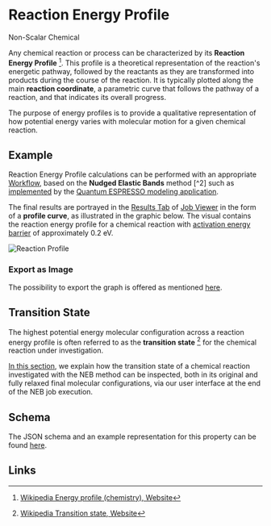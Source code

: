 # Reaction Energy Profile

<span class="btn badge b-success border-50">Non-Scalar</span> <span class="btn badge b-info border-50">Chemical</span>

Any chemical reaction or process can be characterized by its **Reaction Energy Profile** [^1]. This profile is a theoretical representation of the reaction's energetic pathway, followed by the reactants as they are transformed into products during the course of the reaction. It is typically plotted along the main **reaction coordinate**, a parametric curve that follows the pathway of a reaction, and that indicates its overall progress.
 
The purpose of energy profiles is to provide a qualitative representation of how potential energy varies with molecular motion for a given chemical reaction.

## Example

Reaction Energy Profile calculations can be performed with an appropriate [Workflow](../../workflows/overview.md), based on the **Nudged Elastic Bands** method [^2] such as [implemented](../../tutorials/dft/chemical/neb.md) by the [Quantum ESPRESSO modeling application](../../software-directory/modeling/quantum-espresso/overview.md). 

The final results are portrayed in the [Results Tab](../../jobs/ui/results-tab.md) of [Job Viewer](../../jobs/ui/viewer.md) in the form of a **profile curve**, as illustrated in the graphic below. The visual contains the reaction energy profile for a chemical reaction with [activation energy barrier](../scalar/reaction-energy-barrier.md) of approximately 0.2 eV.

![Reaction Profile](../../images/properties-directory/reaction-profile.png "Reaction Profile")

### Export as Image

The possibility to export the graph is offered as mentioned [here](../../properties/ui/viewer.md#export-as-images).

## Transition State

The highest potential energy molecular configuration across a reaction energy profile is often referred to as the **transition state** [^3] for the chemical reaction under investigation.
 
[In this section](../../workflows/addons/structural-relaxation.md#initial/final-structures-set), we explain how the transition state of a chemical reaction investigated with the NEB method can be inspected, both in its original and fully relaxed final molecular configurations, via our user interface at the end of the NEB job execution.

## Schema

The JSON schema and an example representation for this property can be found [here](../../properties/data/list.md#reaction-energy-profile).

## Links

[^1]: [Wikipedia Energy profile (chemistry), Website](https://en.wikipedia.org/wiki/Energy_profile_(chemistry))

[^3]: [Wikipedia Transition state, Website](https://en.wikipedia.org/wiki/Transition_state)
